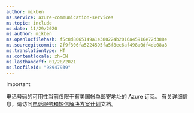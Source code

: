 ```yaml
---
author: mikben
ms.service: azure-communication-services
ms.topic: include
ms.date: 11/29/2020
ms.author: mikben
ms.openlocfilehash: f5c8d8065149a1e380224b2016a45916e72d388e
ms.sourcegitcommit: 2f9f306fa5224595fa5f8ec6af498a0df4de08a8
ms.translationtype: HT
ms.contentlocale: zh-CN
ms.lasthandoff: 01/28/2021
ms.locfileid: "98947939"
---
```

> [!IMPORTANT]
> 电话号码的可用性当前仅限于有美国帐单邮寄地址的 Azure 订阅。 有关详细信息，请访问[电话服务和短信解决方案计划](../concepts/telephony-sms/plan-solution.md)文档。